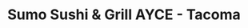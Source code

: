 ---
layout: place
title: "Sumo Sushi & Grill AYCE - Tacoma"
permalink: /washington/tacoma/sumo-sushi-grill-ayce-tacoma.html
stateAbbr: WA
stateName: Washington
cityName: Tacoma
place_id: ChIJj562OLJVkFQR8U7DmGIJvhE
photos:
  - name: >-
      places/ChIJj562OLJVkFQR8U7DmGIJvhE/photos/AeeoHcLDRSktEMXwvn-KZ632XM6bW1o12skZjZj2RTabmykUQzGjFPoxYVj_Sd851pWgpCYGpOLzrivk1fpQBhd3Yt6A53wo2hULt6yzgiNrYEFak-TBLPxG900DdoO0k1C7U63fhZyXpmRH0RoTIETz-mCekQeebwuK2Xci7kyfxZ05ppOozN82tpjltQCiyqV9GrvPvjVYq28PIc4WcpHb-BIZ0yDWouHUE1zGLEYcAX5oRGnjaHn3npt6jrsHrP-aSeIVxc1r0GY4TGsa1OGShg8FrglnLBJGlULcVKU52HDWtTvNhzOfKmvpGgB-zYLf_FEemTPRRvKCCv4ovsfUckrrlw3XymoDHNN3mYG4GqzYjufLT5rgJesGxkJzCgRJbYCQsyWgseJ9DQT6XzKYNwxSAKAdenIoLwlo3AdtS8A6l5U
    widthPx: 4000
    heightPx: 3000
    authorAttributions:
      - displayName: cory williamson
        uri: https://maps.google.com/maps/contrib/110599484587344596945
        photoUri: >-
          https://lh3.googleusercontent.com/a-/ALV-UjWz1f41MKJnENsYVAIDe06C3Wju3JGOQW5D_V2Vv7WkGuRKp_e9=s100-p-k-no-mo
    flagContentUri: >-
      https://www.google.com/local/imagery/report/?cb_client=maps_api_places.places_api&image_key=!1e10!2sCIHM0ogKEICAgIDNkrzOsAE&hl=en-US
    googleMapsUri: >-
      https://www.google.com/maps/place//data=!3m4!1e2!3m2!1sCIHM0ogKEICAgIDNkrzOsAE!2e10!4m2!3m1!1s0x549055b238b69e8f:0x11be096298c34ef1
  - name: >-
      places/ChIJj562OLJVkFQR8U7DmGIJvhE/photos/AeeoHcJhAn9uwvTZlJ6iahUbZsWNSPSoxLV5_1YF-RTn9M2quPLvVAVJwb3OELXwLoeSpqmdQglfz2vaCk78fgLmMncBEIEHYV8VFq6A0n3QyfUxJPGRPKnOW_NbYMPVXd0RTDQEXRbUTOsQ-4rl_EiHcPU4BUUPAj5E7SGLSA-B8Vp9Y_sZpFRNP3lsNsmKc4sHWF10wIPB2Vzk5Kez1Oq8ot7XwqD2O0d2Fj2nOn2bUxLPjdtOYAxUihhlTKEqQ_Vzxj1zBbk18kIANqreCrQbJ9dA0hAdeZ6uubFT2Xp1V-bm4Q
    widthPx: 1280
    heightPx: 853
    authorAttributions:
      - displayName: Sumo Sushi & Grill AYCE - Tacoma
        uri: https://maps.google.com/maps/contrib/107691542549532322863
        photoUri: >-
          https://lh3.googleusercontent.com/a-/ALV-UjVeqmLloN0-ojOD59fawA-vnOg2pZq-8FM_MN1fjSJtHYK4DIc=s100-p-k-no-mo
    flagContentUri: >-
      https://www.google.com/local/imagery/report/?cb_client=maps_api_places.places_api&image_key=!1e10!2sAF1QipNEosJhNe_yqWyxa0T3IH-8kt9UFiBE_jBXFKuV&hl=en-US
    googleMapsUri: >-
      https://www.google.com/maps/place//data=!3m4!1e2!3m2!1sAF1QipNEosJhNe_yqWyxa0T3IH-8kt9UFiBE_jBXFKuV!2e10!4m2!3m1!1s0x549055b238b69e8f:0x11be096298c34ef1
  - name: >-
      places/ChIJj562OLJVkFQR8U7DmGIJvhE/photos/AeeoHcLoiSwNdwoY3x-WsHlqaipTvNYJPAN_xisb2VxCtRBgID-DkPzSXH7tGea_7dn8QJSdrqCFzGn6YK_fhAz1YY7VHh40svBm164Z2Ba7VPVW9w-INkkxJhWSY0HX5-GSvqo6zKJspt2sYsNpZFcZGUndMxMgHWWYGO52eBP4IWCXWOzsshH9IFBv2Mt9wEaIQKzmGOkL1Kwpcz5wi0beeHb6OoJ8LnUmH2ugDlNH61In9oEUVvgpqHiE3q_czmntiTd_NNgd7IcbNJz9VwyfFVlbfer-ovh_vYFzpPDh8BA38Vj3gzuIWWtJiHwRxQ6kS7h2_78Qn04XTmPcCbPjXSRUxH4jkqgVOM7-sWgyGuufFaRoReqGgLr2xcWzPZIxMGqFtLDvkimGncGEc6gYMvbQoDSD_pjTS8lh4GIrTgNNjf5O
    widthPx: 4000
    heightPx: 3000
    authorAttributions:
      - displayName: Elissa Sime
        uri: https://maps.google.com/maps/contrib/114516151516473868784
        photoUri: >-
          https://lh3.googleusercontent.com/a-/ALV-UjWmoS61SbjeATvgDHSXiE0uz_oT9yOPovp55rvz7bew_eFX8EF6Fw=s100-p-k-no-mo
    flagContentUri: >-
      https://www.google.com/local/imagery/report/?cb_client=maps_api_places.places_api&image_key=!1e10!2sCIHM0ogKEICAgIDzwsLVmQE&hl=en-US
    googleMapsUri: >-
      https://www.google.com/maps/place//data=!3m4!1e2!3m2!1sCIHM0ogKEICAgIDzwsLVmQE!2e10!4m2!3m1!1s0x549055b238b69e8f:0x11be096298c34ef1
  - name: >-
      places/ChIJj562OLJVkFQR8U7DmGIJvhE/photos/AeeoHcLWC3Yzjcq4kxL-eUgrZGoiq6dGBgmstNL5DZGcKLpHqbi9Mofa1I-yG-7tEgIh9mU-0Rba2kMQiaVIgQSeTlmIOaW6ksi3FZRw-om5YaCzaNmMSB-juZ1mpryNr50Qkzd2Fojk3xVh2rEaavUVAx9eYuloLfuPHPattXvgVbug0q5ewaMeZHPeBhLra1DGkCf32efUK8IX0-jHOGITCdcFKxBMxUmMSd5ty8YGC4gEzuvE-doaftKM5zAT1QTkmBl7K7lybYjtw3ufNEWw1IX6F3W_6aS5pNRwZsvx9o6gXg
    widthPx: 4800
    heightPx: 3200
    authorAttributions:
      - displayName: Sumo Sushi & Grill AYCE - Tacoma
        uri: https://maps.google.com/maps/contrib/107691542549532322863
        photoUri: >-
          https://lh3.googleusercontent.com/a-/ALV-UjVeqmLloN0-ojOD59fawA-vnOg2pZq-8FM_MN1fjSJtHYK4DIc=s100-p-k-no-mo
    flagContentUri: >-
      https://www.google.com/local/imagery/report/?cb_client=maps_api_places.places_api&image_key=!1e10!2sAF1QipO2XOwF0wfGlKMwsaeSwLYpdyqyLfIsYViLHA6A&hl=en-US
    googleMapsUri: >-
      https://www.google.com/maps/place//data=!3m4!1e2!3m2!1sAF1QipO2XOwF0wfGlKMwsaeSwLYpdyqyLfIsYViLHA6A!2e10!4m2!3m1!1s0x549055b238b69e8f:0x11be096298c34ef1
  - name: >-
      places/ChIJj562OLJVkFQR8U7DmGIJvhE/photos/AeeoHcJWeF82PN8Qf1dGDIWXPQSVMEEYOVVhliirR_PM8GZIVmO5IZHd5gqwv3yv2dECsgfbQc2eN578wRhoPWBhQCV6D4ctdRr9CAZ8ylos3TZyK-hUPttwP8RjldfnRjxk7zOG6-FPNIwJAFLUaJCBz1TyW2Rw10emB7G_6Dq3GarEgGrUYI1-I47rBW3LRKdHEyDyAoVM0Cu1z_zxyw5nphFP0ta9jIRz5SkhEjCDODeR2qtpMS4UJNKja24g_RZjJgn6YNmEpJr5Mt7qbiF_rYnsgfwAfeJl6HVJDAF31ylZYPHbHYfvwU44U3yTI4M5be33FrvRRokUV9vkW8fIte3aRiq2WTMsqy-xOyKpJaGf-Z1Z-YPL5kqS0pi61f7WLVSf86UZoAtFgQpiJcJus1qI7kfbzQ-vMpzpAPPZCsolKsqq
    widthPx: 3833
    heightPx: 2341
    authorAttributions:
      - displayName: Antonio Berdecia
        uri: https://maps.google.com/maps/contrib/105369510523697279441
        photoUri: >-
          https://lh3.googleusercontent.com/a-/ALV-UjUT9u3cVAe_rQeQg3evhaqyMvKb53k-i3glJYqo-Rq0CECDUZqW=s100-p-k-no-mo
    flagContentUri: >-
      https://www.google.com/local/imagery/report/?cb_client=maps_api_places.places_api&image_key=!1e10!2sCIHM0ogKEICAgID73pyYpQE&hl=en-US
    googleMapsUri: >-
      https://www.google.com/maps/place//data=!3m4!1e2!3m2!1sCIHM0ogKEICAgID73pyYpQE!2e10!4m2!3m1!1s0x549055b238b69e8f:0x11be096298c34ef1
  - name: >-
      places/ChIJj562OLJVkFQR8U7DmGIJvhE/photos/AeeoHcITNtPLVFMrLwiIzinTkGzIQNaODr6z8oLoGxPnJFDOgLOC81BEA5wkLnqDOVOaWhJi96Gb_KPKsV74bDqgyvcq8xSpiefWWbLZzh0FoM-5hv-ufDtvgd6mTH95h1bo1FViCZpv72SKCuDkONGzx1ZbTqBUxXtFZDD4BYjSi4kFMSXMNHFHc6kFY7BzZU46yS7hFi3lE6-jE_giC4hx6wAiVFRQ0yxu9Oj-jEt5QP3A-eeeS5YyMgn862-RqtFKXxt-QJOqTt-W6D__uc9y1Oe3JblFnp991FLHSepOlF5jFIGih5UhE-Lj2QHmqDFD1PkmsWKkTCWyoyNc4_2YgmhMhLs5cZzbH3eZwRUUsqZ4NpMCS8EMTl8Ht8cwvnK_gvoWY15ub-GGz1PUmYGTJG30mVWOYswIIsgFY12fwS4rwFtR
    widthPx: 4032
    heightPx: 3024
    authorAttributions:
      - displayName: Merielle Sophia Alicdan
        uri: https://maps.google.com/maps/contrib/111010525552582088581
        photoUri: >-
          https://lh3.googleusercontent.com/a-/ALV-UjXfmPDDViOC0ARvLhuM9jnz7FhB-BD0UgOSQKB_nWwbmuP177f8=s100-p-k-no-mo
    flagContentUri: >-
      https://www.google.com/local/imagery/report/?cb_client=maps_api_places.places_api&image_key=!1e10!2sCIHM0ogKEICAgICrwcGgjgE&hl=en-US
    googleMapsUri: >-
      https://www.google.com/maps/place//data=!3m4!1e2!3m2!1sCIHM0ogKEICAgICrwcGgjgE!2e10!4m2!3m1!1s0x549055b238b69e8f:0x11be096298c34ef1
  - name: >-
      places/ChIJj562OLJVkFQR8U7DmGIJvhE/photos/AeeoHcLG62TWYQn4rYa4RuVPY0WD0ZS-CW8YsA-NLAsxRd9HZbcb9Ew5vldcfYCFVLXw7ajQXxT7gx0uQBkMfa4Qg551LuoPjPH2caD4PhzvVtp7UC5ISaZjOk3oKwIYZdOHYi2dMzKYOf-D_hy7aLaDYgS5jFJe9YTIWnVCx5xiPomIIvBGV7mouWImrim4pmUo3bAzoC4xicPE0ICo76yMTeVc4gzTYMtslvZKvcP2DJAgr9ztRyhsx7Mutzvd9yK-TFvH5UCUVtiMgTFuU2t1GlTLQ-dU-wPko8ZMvQzhXPIzQry2HSIciuiS_7ng8gCMN6eXSpBqtXEB-S8HbU5KiZNOxsYA9U8WFRmHxhdppl1todvtz8ND7zqyrZnPT5vY-Y75ms-IFhXaawi7fUWyXBsO07PSjIWifKTiDuPipuyYb3nI
    widthPx: 3600
    heightPx: 4800
    authorAttributions:
      - displayName: Hisham Isa
        uri: https://maps.google.com/maps/contrib/115499585598628579697
        photoUri: >-
          https://lh3.googleusercontent.com/a/ACg8ocKbc5eSCewSjdH1OcdXS2eaPIApTGlmQwjJlRKGemCklQFa2Z8=s100-p-k-no-mo
    flagContentUri: >-
      https://www.google.com/local/imagery/report/?cb_client=maps_api_places.places_api&image_key=!1e10!2sCIHM0ogKEICAgICXirLN3AE&hl=en-US
    googleMapsUri: >-
      https://www.google.com/maps/place//data=!3m4!1e2!3m2!1sCIHM0ogKEICAgICXirLN3AE!2e10!4m2!3m1!1s0x549055b238b69e8f:0x11be096298c34ef1
  - name: >-
      places/ChIJj562OLJVkFQR8U7DmGIJvhE/photos/AeeoHcImsM2WtBI8UNXjArbhxRgAzyYxZJpJsa8wiukzkE_fM2CVXGt5zo_R2OdPFOB9WR7MXc2m8JqZ5q5YMDZsMsrk6FREpgpJu5UXf_ZwzvMQfAd0jCIWzB44zbN-0-f0HHquH2RNIfZsYm_naudJm7-hf-dkdue0Ax3lORmDi-ooc646zK0_6eP-te0bfQ_oKxxz4mgw9ycnleju_f7yCgWyS5A4zmKZb7a6zsQs90PLXDHwebXbS6ES-GwtRt0J7Owj4Ckjfn89IZL5koEOWgw0KZWuR-KWmHLoFYhFwD5NXI_qElRkYEIdEsJsOtXRQUSCENPN7ENzqxoB5lIz6TFt-XEeFj_PobWUYPG4OcDW_gc_kNVLKSNNXo1XfGASWE32MtVv471vIA3OVzh5gVWXvgtYQiSqs0y9eXpYxwVArHHm
    widthPx: 3024
    heightPx: 4032
    authorAttributions:
      - displayName: Ashley Jarvis
        uri: https://maps.google.com/maps/contrib/109843144577762606131
        photoUri: >-
          https://lh3.googleusercontent.com/a-/ALV-UjXHZngQ8JqHN4LvA8i9u9B-T1IkDiyZYeeGNr5QGJY-cRYGs84d4w=s100-p-k-no-mo
    flagContentUri: >-
      https://www.google.com/local/imagery/report/?cb_client=maps_api_places.places_api&image_key=!1e10!2sCIHM0ogKEICAgIDTmb24rAE&hl=en-US
    googleMapsUri: >-
      https://www.google.com/maps/place//data=!3m4!1e2!3m2!1sCIHM0ogKEICAgIDTmb24rAE!2e10!4m2!3m1!1s0x549055b238b69e8f:0x11be096298c34ef1
  - name: >-
      places/ChIJj562OLJVkFQR8U7DmGIJvhE/photos/AeeoHcJIa2bB7FNzSdo_jN7I5kpTlq1h_ZjTztSFb_05SVPxrD5Iybu-S29UqE2cTaX-lnDL8BPIm-RiD1RutkvW26wxr2reYM834GbeH2uVSsIm1BiLR2URjQZlqNqpTADwS9wcYVYACYA6JEzrv7UCMWSf0nhcuE9CYG662gc9G0-IkJlTmEYSYFkEPCx8QsZwlof8DPgtxsgwwywE8ow9dKnT_n0q4jpnpBBIpn-ZrlUT7Mtg1JICFijAvdO2V6EKD_dZPuJz-mAgTxrogN8lIVZpZIArf6oRcon7LtQPYgUSTSFRznCGzcI9kYefUX7UrFBS-yQQjUD46Ko1JHDMA50y5heQnzy0HggauRzrXj3VXqbbd46z7_WQ_vB32m_AV83IH5MGJvpdrW7fs_BlSETh6qtw_pbxi4ygxyF_qVWp_A
    widthPx: 3024
    heightPx: 4032
    authorAttributions:
      - displayName: Michael Moon (Michael)
        uri: https://maps.google.com/maps/contrib/102505386123683807087
        photoUri: >-
          https://lh3.googleusercontent.com/a-/ALV-UjVTKkuXdrcpra9Nz_uSrDeKrDB--FwfVcFeyFKfyU_SSfGRd776_w=s100-p-k-no-mo
    flagContentUri: >-
      https://www.google.com/local/imagery/report/?cb_client=maps_api_places.places_api&image_key=!1e10!2sCIHM0ogKEICAgIDjwO33aw&hl=en-US
    googleMapsUri: >-
      https://www.google.com/maps/place//data=!3m4!1e2!3m2!1sCIHM0ogKEICAgIDjwO33aw!2e10!4m2!3m1!1s0x549055b238b69e8f:0x11be096298c34ef1
  - name: >-
      places/ChIJj562OLJVkFQR8U7DmGIJvhE/photos/AeeoHcKjjJXdEd3ifupLnquvTW8B-qgZGV7yu5jvYrUmxxEhabrRhsPtU52Mii7pzNVlHd0EWF0d6OUPSpNRi-dUoY5wiyU-dpl-3vuUrr5BvWATc8WW5Tlcx9f8jsYbQU9GlToD68Ar3I0M54damufsHtqG0cNJ6h1HfNIYkzaEmEcLTAEp2IoYzimQHnT_LogPh4dmWGM5wKkNlEB6Yi8gglVaNvBxeXPUiWoOQTSgGGOgEhKPU3-qlZRqUQLmsjweYPpN3geahbd_Jl-js1d4Z6LjAs2hwxnRSEuD5-NcQ5VWlg
    widthPx: 1280
    heightPx: 853
    authorAttributions:
      - displayName: Sumo Sushi & Grill AYCE - Tacoma
        uri: https://maps.google.com/maps/contrib/107691542549532322863
        photoUri: >-
          https://lh3.googleusercontent.com/a-/ALV-UjVeqmLloN0-ojOD59fawA-vnOg2pZq-8FM_MN1fjSJtHYK4DIc=s100-p-k-no-mo
    flagContentUri: >-
      https://www.google.com/local/imagery/report/?cb_client=maps_api_places.places_api&image_key=!1e10!2sAF1QipMEBC5Yr3ySAGc_9MUWxc9wtTT0_JVUExV_sI79&hl=en-US
    googleMapsUri: >-
      https://www.google.com/maps/place//data=!3m4!1e2!3m2!1sAF1QipMEBC5Yr3ySAGc_9MUWxc9wtTT0_JVUExV_sI79!2e10!4m2!3m1!1s0x549055b238b69e8f:0x11be096298c34ef1
address: 2919 S 38th St Suite B, Tacoma, WA 98409, USA
street: 2919 S 38th St Suite B
city: Tacoma
state: WA
zip: '98409'
country: USA
neighborhood: South Tacoma
latitude: '47.224613'
longitude: '-122.474473'
accessibility_options:
  wheelchairAccessibleParking: true
  wheelchairAccessibleEntrance: true
  wheelchairAccessibleRestroom: true
  wheelchairAccessibleSeating: true
business_status: OPERATIONAL
name: Sumo Sushi & Grill AYCE - Tacoma
google_maps_links:
  directionsUri: >-
    https://www.google.com/maps/dir//''/data=!4m7!4m6!1m1!4e2!1m2!1m1!1s0x549055b238b69e8f:0x11be096298c34ef1!3e0
  placeUri: https://maps.google.com/?cid=1278469663294181105
  writeAReviewUri: >-
    https://www.google.com/maps/place//data=!4m3!3m2!1s0x549055b238b69e8f:0x11be096298c34ef1!12e1
  reviewsUri: >-
    https://www.google.com/maps/place//data=!4m4!3m3!1s0x549055b238b69e8f:0x11be096298c34ef1!9m1!1b1
  photosUri: >-
    https://www.google.com/maps/place//data=!4m3!3m2!1s0x549055b238b69e8f:0x11be096298c34ef1!10e5
primary_type: Restaurant
opening_hours:
  regular: null
  current: null
secondary_opening_hours:
  regular:
    weekdayDescriptions: null
    type: null
  current:
    weekdayDescriptions: null
    type: null
phone: (253) 267-0063
price_level: PRICE_LEVEL_MODERATE
price_range: $20 &ndash; $30
rating: '4.4'
rating_count: 1793
website: https://www.sumoayce.com/
description: null
reviews: null
parking_options: null
payment_options: null
allow_dogs: null
curbside_pickup: null
delivery: null
dine_in: null
good_for_children: null
good_for_groups: null
good_for_sports: null
live_music: null
menu_for_children: null
outdoor_seating: null
reservable: null
restroom: null
serves_beer: null
serves_breakfast: null
serves_brunch: null
serves_cocktails: null
serves_coffee: null
serves_dinner: null
serves_dessert: null
serves_lunch: null
serves_vegetarian_food: null
serves_wine: null
takeout: null

---